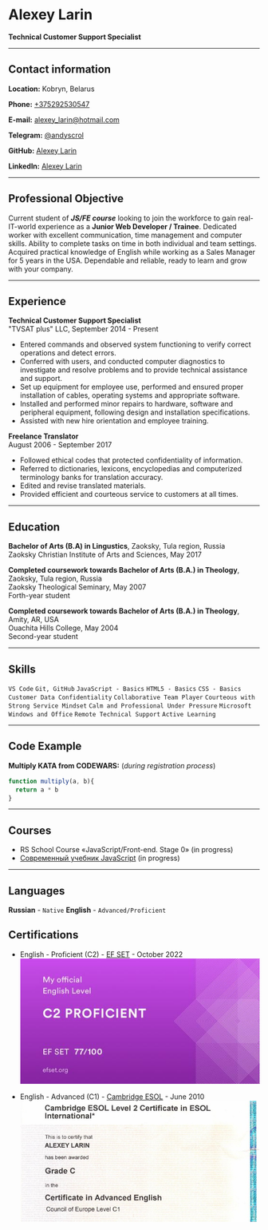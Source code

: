 # Alexey Larin

**Technical Customer Support Specialist**

***

## Contact information

**Location:** Kobryn, Belarus

**Phone:** [+375292530547](tel:+375292530547)

**E-mail:** [alexey_larin@hotmail.com](mailto:alexey_larin@hotmail.com)

**Telegram:** [@andyscrol](https://t.me/andyscrol)

**GitHub:** [Alexey Larin](https://github.com/andyscrol)

**LinkedIn:** [Alexey Larin](https://www.linkedin.com/in/alexey-larin-a0945033/)

***

## Professional Objective

Current student of ***JS/FE course*** looking to join the workforce to gain real-IT-world experience as a **Junior Web Developer / Trainee**. Dedicated worker with excellent communication, time management and computer skills. Ability to complete tasks on time in both individual and team settings. Acquired practical knowledge of English while working as a Sales Manager for 5 years in the USA. Dependable and reliable, ready to learn and grow with your company.

***

## Experience

**Technical Customer Support Specialist**\
"TVSAT plus" LLC, September 2014 - Present

* Entered commands and observed system functioning to verify correct operations and detect errors.
* Conferred with users, and conducted computer diagnostics to investigate and resolve problems and to provide technical assistance and support.
* Set up equipment for employee use, performed and ensured proper installation of cables, operating systems and appropriate software.
* Installed and performed minor repairs to hardware, software and peripheral equipment, following design and installation specifications.
* Assisted with new hire orientation and employee training.

**Freelance Translator**\
August 2006 - September 2017

* Followed ethical codes that protected confidentiality of information.
* Referred to dictionaries, lexicons, encyclopedias and computerized terminology banks for translation accuracy.
* Edited and revise translated materials.
* Provided efficient and courteous service to customers at all times.

***

## Education

**Bachelor of Arts (B.A) in Lingustics**, Zaoksky, Tula region, Russia\
Zaoksky Christian Institute of Arts and Sciences, May 2017

**Completed coursework towards Bachelor of Arts (B.A.) in Theology**, Zaoksky, Tula region, Russia\
Zaoksky Theological Seminary, May 2007\
Forth-year student

**Completed coursework towards Bachelor of Arts (B.A.) in Theology**, Amity, AR, USA\
Ouachita Hills College, May 2004\
Second-year student

***
## Skills

`VS Code` `Git, GitHub` `JavaScript - Basics` `HTML5 - Basics` `CSS - Basics` `Customer Data Confidentiality` `Collaborative Team Player` `Courteous with Strong Service Mindset` `Calm and Professional Under Pressure` `Microsoft Windows and Office` `Remote Technical Support` `Active Learning`

***
## Code Example

**Multiply KATA from CODEWARS:** (*during registration process*)

```javascript
function multiply(a, b){
  return a * b
}
```

***
## Courses

* RS School Course «JavaScript/Front-end. Stage 0» (in progress)
* [Современный учебник JavaScript](https://learn.javascript.ru) (in progress)

***
## Languages

**Russian** - `Native` **English** - `Advanced/Proficient`

## Certifications

* English - Proficient (C2) - [EF SET](https://www.efset.org/ef-set-50) - October 2022\
![EF SET Scrore](/images/EFSET-Score-C2.jpg)

* English - Advanced (C1) - [Cambridge ESOL](https://www.cambridgeenglish.org/exams-and-tests/advanced/) - June 2010\
![CAE](/images/Cambridge-ESOL-CAE-excerpts.jpg)